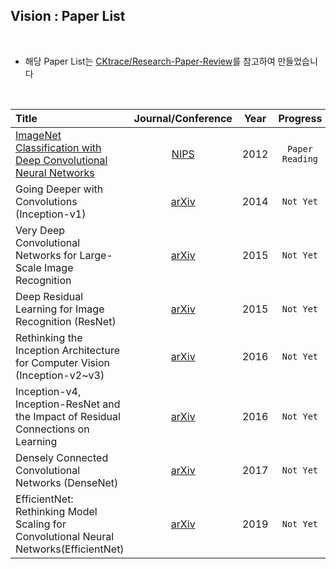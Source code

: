 ## Vision : Paper List

<br>


- 해당 Paper List는 [CKtrace/Research-Paper-Review](https://github.com/CKtrace/Research-Paper-Review/tree/main)를 참고하여 만들었습니다


<br>

|Title|Journal/Conference|Year|Progress|
|:---|:---:|:---:|:---:|
|[ImageNet Classification with Deep Convolutional Neural Networks](AlexNet)|[NIPS](https://proceedings.neurips.cc/paper_files/paper/2012/file/c399862d3b9d6b76c8436e924a68c45b-Paper.pdf)|2012|`Paper Reading`|
|Going Deeper with Convolutions (Inception-v1)|[arXiv](https://arxiv.org/abs/1409.4842)|2014|`Not Yet`|
|Very Deep Convolutional Networks for Large-Scale Image Recognition|[arXiv](https://arxiv.org/pdf/1409.1556)|2015|`Not Yet`|
|Deep Residual Learning for Image Recognition (ResNet)|[arXiv](https://arxiv.org/pdf/1512.03385)|2015|`Not Yet`|
|Rethinking the Inception Architecture for Computer Vision (Inception-v2~v3)|[arXiv](https://arxiv.org/pdf/1512.00567)|2016|`Not Yet`|
|Inception-v4, Inception-ResNet and the Impact of Residual Connections on Learning|[arXiv](https://arxiv.org/pdf/1602.07261)|2016|`Not Yet`|
|Densely Connected Convolutional Networks (DenseNet)|[arXiv](https://arxiv.org/pdf/1608.06993)|2017|`Not Yet`|
|EfficientNet: Rethinking Model Scaling for Convolutional Neural Networks(EfficientNet)|[arXiv](https://arxiv.org/pdf/1905.11946)|2019|`Not Yet`|
